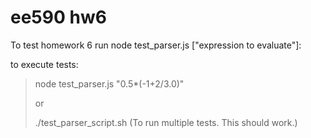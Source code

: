 # ee590 hw6

To test homework 6 run node test_parser.js ["expression to evaluate"]:

to execute tests:
> node test_parser.js "0.5*(-1+2/3.0)"
>
>or
>
> ./test_parser_script.sh  (To run multiple tests. This should work.)
